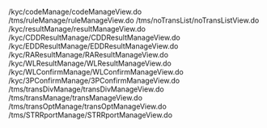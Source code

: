/kyc/codeManage/codeManageView.do
/tms/ruleManage/ruleManageView.do
/tms/noTransList/noTransListView.do
/kyc/resultManage/resultManageView.do
/kyc/CDDResultManage/CDDResultManageView.do
/kyc/EDDResultManage/EDDResultManageView.do
/kyc/RAResultManage/RAResultManageView.do
/kyc/WLResultManage/WLResultManageView.do
/kyc/WLConfirmManage/WLConfirmManageView.do
/kyc/3PConfirmManage/3PConfirmManageView.do
/tms/transDivManage/transDivManageView.do
/tms/transManage/transManageView.do
/tms/transOptManage/transOptManageView.do
/tms/STRRportManage/STRRportManageView.do
